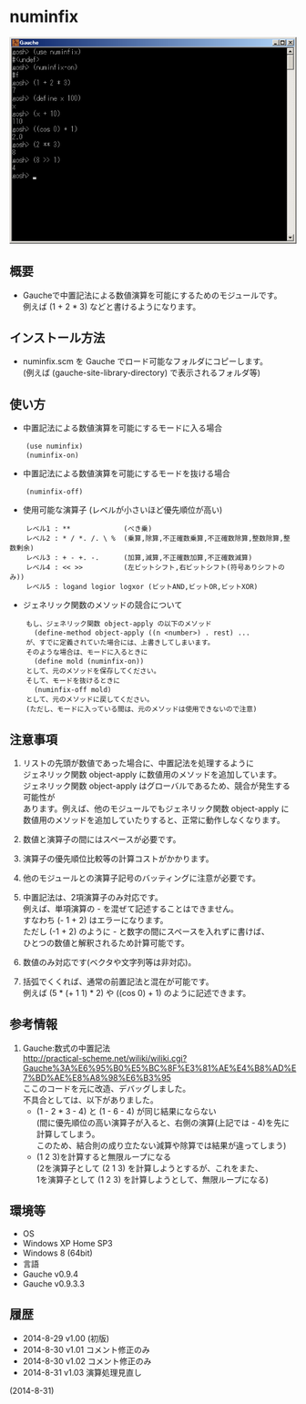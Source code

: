 # numinfix

![image](image.png)

## 概要
- Gaucheで中置記法による数値演算を可能にするためのモジュールです。  
  例えば (1 + 2 * 3) などと書けるようになります。


## インストール方法
- numinfix.scm を Gauche でロード可能なフォルダにコピーします。  
  (例えば (gauche-site-library-directory) で表示されるフォルダ等)


## 使い方
- 中置記法による数値演算を可能にするモードに入る場合
```
    (use numinfix)
    (numinfix-on)
```

- 中置記法による数値演算を可能にするモードを抜ける場合
```
    (numinfix-off)
```

- 使用可能な演算子 (レベルが小さいほど優先順位が高い)
```
    レベル1 : **             (べき乗)
    レベル2 : * / *. /. \ %  (乗算,除算,不正確数乗算,不正確数除算,整数除算,整数剰余)
    レベル3 : + - +. -.      (加算,減算,不正確数加算,不正確数減算)
    レベル4 : << >>          (左ビットシフト,右ビットシフト(符号ありシフトのみ))
    レベル5 : logand logior logxor (ビットAND,ビットOR,ビットXOR)
```

- ジェネリック関数のメソッドの競合について
```
    もし、ジェネリック関数 object-apply の以下のメソッド
      (define-method object-apply ((n <number>) . rest) ...
    が、すでに定義されていた場合には、上書きしてしまいます。
    そのような場合は、モードに入るときに
      (define mold (numinfix-on))
    として、元のメソッドを保存してください。
    そして、モードを抜けるときに
      (numinfix-off mold)
    として、元のメソッドに戻してください。
    (ただし、モードに入っている間は、元のメソッドは使用できないので注意)
```


## 注意事項
1. リストの先頭が数値であった場合に、中置記法を処理するように  
   ジェネリック関数 object-apply に数値用のメソッドを追加しています。  
   ジェネリック関数 object-apply はグローバルであるため、競合が発生する可能性が  
   あります。例えば、他のモジュールでもジェネリック関数 object-apply に  
   数値用のメソッドを追加していたりすると、正常に動作しなくなります。

2. 数値と演算子の間にはスペースが必要です。

3. 演算子の優先順位比較等の計算コストがかかります。

4. 他のモジュールとの演算子記号のバッティングに注意が必要です。

5. 中置記法は、2項演算子のみ対応です。  
   例えば、単項演算の - を混ぜて記述することはできません。  
   すなわち (- 1 + 2) はエラーになります。  
   ただし   (-1 + 2)  のように - と数字の間にスペースを入れずに書けば、  
   ひとつの数値と解釈されるため計算可能です。

6. 数値のみ対応です(ベクタや文字列等は非対応)。

7. 括弧でくくれば、通常の前置記法と混在が可能です。  
   例えば (5 * (+ 1 1) * 2) や ((cos 0) + 1) のように記述できます。


## 参考情報
1. Gauche:数式の中置記法  
   http://practical-scheme.net/wiliki/wiliki.cgi?Gauche%3A%E6%95%B0%E5%BC%8F%E3%81%AE%E4%B8%AD%E7%BD%AE%E8%A8%98%E6%B3%95  
   ここのコードを元に改造、デバッグしました。  
   不具合としては、以下がありました。  
   - (1 - 2 * 3 - 4) と (1 - 6 - 4) が同じ結果にならない  
     (間に優先順位の高い演算子が入ると、右側の演算(上記では - 4)を先に計算してしまう。  
      このため、結合則の成り立たない減算や除算では結果が違ってしまう)
   - (1 2 3)を計算すると無限ループになる  
     (2を演算子として (2 1 3) を計算しようとするが、これをまた、  
      1を演算子として (1 2 3) を計算しようとして、無限ループになる)


## 環境等
- OS
 - Windows XP Home SP3
 - Windows 8 (64bit)
- 言語
 - Gauche v0.9.4
 - Gauche v0.9.3.3  

## 履歴
- 2014-8-29 v1.00 (初版)
- 2014-8-30 v1.01 コメント修正のみ
- 2014-8-30 v1.02 コメント修正のみ
- 2014-8-31 v1.03 演算処理見直し


(2014-8-31)
